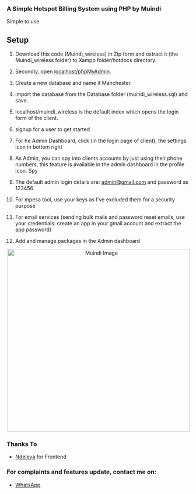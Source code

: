 ### A Simple Hotspot Billing System using PHP by Muindi

Simple to use

## Setup
1. Download this code (Muindi_wireless) in Zip form and extract it (the Muindi_wireless folder) to Xampp folder/hotdocs directory.

2. Secondly, open [localhost/phpMyAdmin](http://localhost/phpMyAdmin).

3. Create a new database and name it Manchester.

4. import the database from the Database folder (muindi_wireless.sql) and save.

5. localhost/muindi_wireless is the default index which opens the login form of the client.

6. signup for a user to get started

7. For he Admin Dashboard, click (in the login page of client), the settings icon in bottom right

8. As Admin, you can spy into clients accounts by just using their phone numbers, this feature is available in the admin dashboard in the profile icon. Spy

9. The default admin login details are: admin@gmail.com and password as 123456

10. For mpesa tool, use your keys as I've excluded them for a security purpose

11. For email services (sending bulk mails and password reset emails, use your credentials: create an app in your gmail account and extract the app password)

12. Add and manage packages in the Admin dashboard



<div align="center">
  <img src="https://github.com/Muindi6602/Muindi6602.github.io/blob/main/muindi/images/muindi.jpg" alt="Muindi Image" width="500"/>
</div>


### Thanks To

- [Ndeleva](https://wa.me/254746193590) for Frontend

### For complaints and features update, contact me on:

- [WhatsApp](https://wa.me/254115783375)
